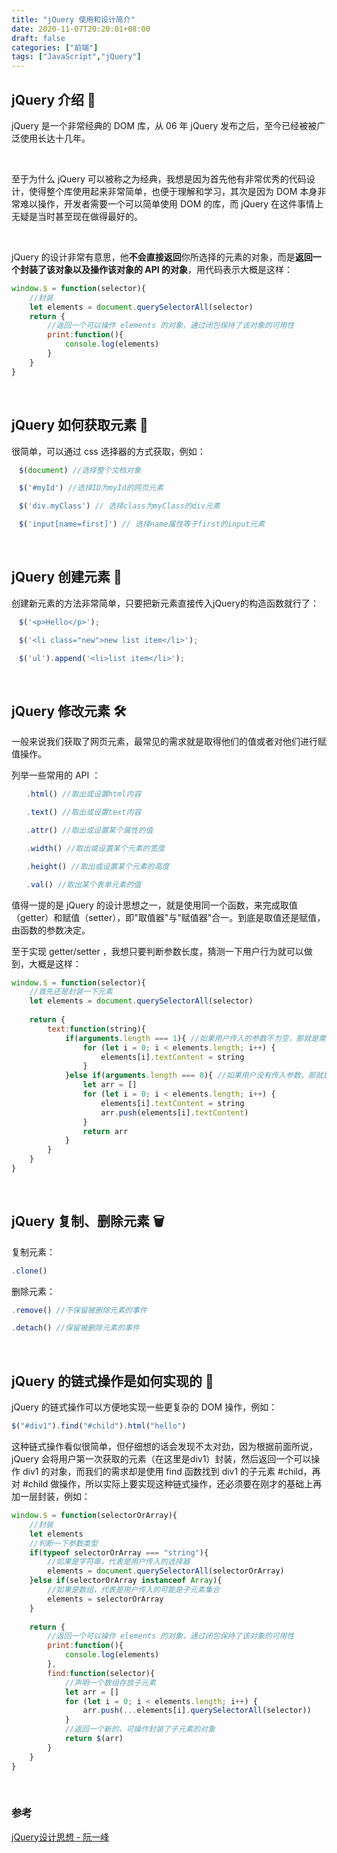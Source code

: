 ```yaml
---
title: "jQuery 使用和设计简介"
date: 2020-11-07T20:20:01+08:00
draft: false
categories: ["前端"]
tags: ["JavaScript","jQuery"]
---
```


## jQuery 介绍 :green_book:

jQuery 是一个非常经典的 DOM 库，从 06 年 jQuery 发布之后，至今已经被被广泛使用长达十几年。  

&nbsp;

至于为什么 jQuery  可以被称之为经典，我想是因为首先他有非常优秀的代码设计，使得整个库使用起来非常简单，也便于理解和学习，其次是因为 DOM 本身非常难以操作，开发者需要一个可以简单使用 DOM 的库，而 jQuery 在这件事情上无疑是当时甚至现在做得最好的。  

&nbsp;

jQuery 的设计非常有意思，他**不会直接返回**你所选择的元素的对象，而是**返回一个封装了该对象以及操作该对象的 API 的对象**，用代码表示大概是这样：  

```javascript
window.$ = function(selector){
    //封装
    let elements = document.querySelectorAll(selector)
    return {
        //返回一个可以操作 elements 的对象，通过闭包保持了该对象的可用性
        print:function(){
            console.log(elements)
        }
    }
}
```

&nbsp;&nbsp;

## jQuery 如何获取元素 :pushpin:

很简单，可以通过 css 选择器的方式获取，例如：

```javascript
　$(document) //选择整个文档对象

　$('#myId') //选择ID为myId的网页元素

　$('div.myClass') // 选择class为myClass的div元素

　$('input[name=first]') // 选择name属性等于first的input元素
```

&nbsp;

## jQuery 创建元素 :hammer:

创建新元素的方法非常简单，只要把新元素直接传入jQuery的构造函数就行了：

```javascript
　$('<p>Hello</p>');

　$('<li class="new">new list item</li>');

　$('ul').append('<li>list item</li>');
```

&nbsp;

## jQuery 修改元素 :hammer_and_wrench:

一般来说我们获取了网页元素，最常见的需求就是取得他们的值或者对他们进行赋值操作。  

列举一些常用的 API ：

```javascript
　　.html() //取出或设置html内容

　　.text() //取出或设置text内容

　　.attr() //取出或设置某个属性的值

　　.width() //取出或设置某个元素的宽度

　　.height() //取出或设置某个元素的高度

　　.val() //取出某个表单元素的值
```

值得一提的是 jQuery 的设计思想之一，就是使用同一个函数，来完成取值（getter）和赋值（setter），即"取值器"与"赋值器"合一。到底是取值还是赋值，由函数的参数决定。  

至于实现 getter/setter ，我想只要判断参数长度，猜测一下用户行为就可以做到，大概是这样：

```javascript
window.$ = function(selector){
    //首先还是封装一下元素
    let elements = document.querySelectorAll(selector)
    
    return {
        text:function(string){
            if(arguments.length === 1){ //如果用户传入的参数不为空，那就是需要添加，即 setter
                for (let i = 0; i < elements.length; i++) {
                	elements[i].textContent = string
            	}
            }else if(arguments.length === 0){ //如果用户没有传入参数，那就是需要获取元素的文本内容，即 getter
                let arr = []
                for (let i = 0; i < elements.length; i++) {
                	elements[i].textContent = string
                    arr.push(elements[i].textContent)
            	}
                return arr
            }
        }
    }
}
```

&nbsp;

## jQuery 复制、删除元素 :wastebasket:

复制元素：

```javascript
.clone()
```

删除元素：

```javascript
.remove() //不保留被删除元素的事件

.detach() //保留被删除元素的事件
```

&nbsp;

## jQuery 的链式操作是如何实现的 :gun:

jQuery 的链式操作可以方便地实现一些更复杂的 DOM 操作，例如：

```javascript
$("#div1").find("#child").html("hello")
```

这种链式操作看似很简单，但仔细想的话会发现不太对劲，因为根据前面所说，jQuery 会将用户第一次获取的元素（在这里是div1）封装，然后返回一个可以操作 div1 的对象，而我们的需求却是使用 find 函数找到 div1 的子元素 #child，再对 #child 做操作，所以实际上要实现这种链式操作，还必须要在刚才的基础上再加一层封装，例如：

```javascript
window.$ = function(selectorOrArray){
    //封装
    let elements 
    //判断一下参数类型
    if(typeof selectorOrArray === "string"){
        //如果是字符串，代表是用户传入的选择器
        elements = document.querySelectorAll(selectorOrArray)
    }else if(selectorOrArray instanceof Array){
        //如果是数组，代表是用户传入的可能是子元素集合
        elements = selectorOrArray
    }
    
    return {
        //返回一个可以操作 elements 的对象，通过闭包保持了该对象的可用性
        print:function(){
            console.log(elements)
        },
        find:function(selector){
            //声明一个数组存放子元素
            let arr = []
            for (let i = 0; i < elements.length; i++) {
                arr.push(...elements[i].querySelectorAll(selector))
            }
            //返回一个新的，可操作封装了子元素的对象
            return $(arr)
        }
    }
}
```

&nbsp;

### 参考

[jQuery设计思想 - 阮一峰](http://www.ruanyifeng.com/blog/2011/07/jquery_fundamentals.html)